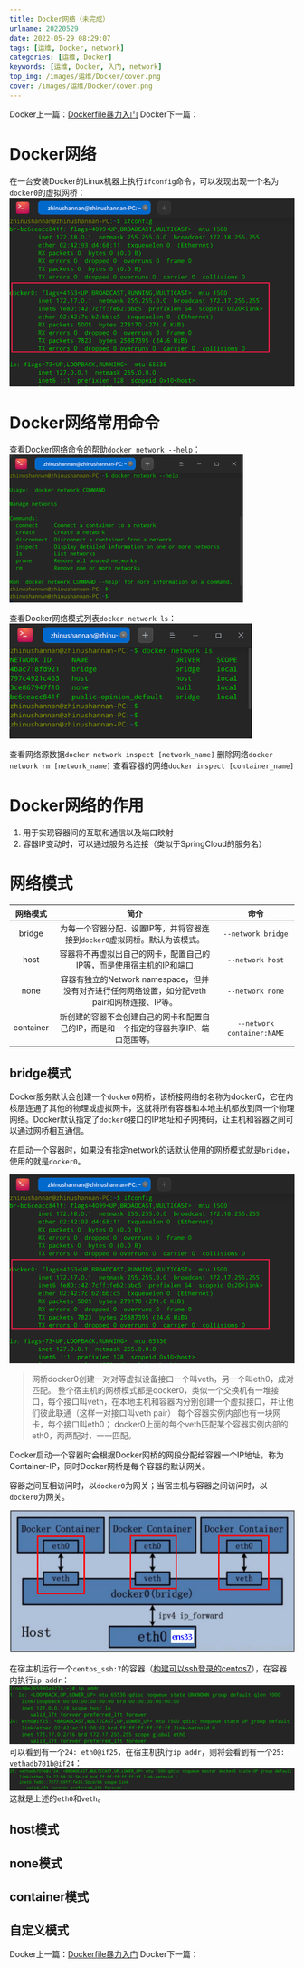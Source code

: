 ```yaml
---
title: Docker网络（未完成）
urlname: 20220529
date: 2022-05-29 08:29:07
tags: [运维, Docker, network]
categories: [运维, Docker]
keywords: [运维, Docker, 入门, network]
top_img: /images/运维/Docker/cover.png
cover: /images/运维/Docker/cover.png
---
```


Docker上一篇：<a href="/p/20220507/" target="_blank">Dockerfile暴力入门</a>
Docker下一篇：

# Docker网络
在一台安装Docker的Linux机器上执行`ifconfig`命令，可以发现出现一个名为`docker0`的虚拟网桥：
<img src="/images/运维/Docker/3-1Docker0.png" alt="Docker0.png" style="zoom: 65%">

# Docker网络常用命令
查看Docker网络命令的帮助`docker network --help`：
<img src="/images/运维/Docker/3-2帮助命令.png" alt="帮助命令.png" style="zoom: 50%">

查看Docker网络模式列表`docker network ls`：
<img src="/images/运维/Docker/3-3网络列表.png" alt="网络列表.png" style="zoom: 65%">

查看网络源数据`docker network inspect [network_name]`
删除网络`docker network rm [network_name]`
查看容器的网络`docker inspect [container_name]`

# Docker网络的作用
1. 用于实现容器间的互联和通信以及端口映射
2. 容器IP变动时，可以通过服务名连接（类似于SpringCloud的服务名）

# 网络模式

| 网络模式 | 简介 | 命令 |
| :--: | :--: | :--: |
| bridge | 为每一个容器分配、设置IP等，并将容器连接到`docker0`虚拟网桥。默认为该模式。 | `--network bridge` |
| host | 容器将不再虚拟出自己的网卡，配置自己的IP等，而是使用宿主机的IP和端口 | `--network host` |
| none | 容器有独立的Network namespace，但并没有对齐进行任何网络设置，如分配veth pair和网桥连接、IP等。 | `--network none` |
| container | 新创建的容器不会创建自己的网卡和配置自己的IP，而是和一个指定的容器共享IP、端口范围等。 | `--network container:NAME` |

## bridge模式

Docker服务默认会创建一个`docker0`网桥，该桥接网络的名称为docker0，它在内核层连通了其他的物理或虚拟网卡，这就将所有容器和本地主机都放到同一个物理网络。Docker默认指定了`docker0`接口的IP地址和子网掩码，让主机和容器之间可以通过网桥相互通信。

在启动一个容器时，如果没有指定network的话默认使用的网桥模式就是`bridge`，使用的就是`docker0`。

<img src="/images/运维/Docker/3-1Docker0.png" alt="Docker0.png" style="zoom: 65%">

> 网桥docker0创建一对对等虚拟设备接口一个叫veth，另一个叫eth0，成对匹配。 
> 整个宿主机的网桥模式都是docker0，类似一个交换机有一堆接口，每个接口叫veth，在本地主机和容器内分别创建一个虚拟接口，并让他们彼此联通（这样一对接口叫veth pair）
> 每个容器实例内部也有一块网卡，每个接口叫eth0； 
> docker0上面的每个veth匹配某个容器实例内部的eth0，两两配对，一一匹配。

Docker启动一个容器时会根据Docker网桥的网段分配给容器一个IP地址，称为Container-IP，同时Docker网桥是每个容器的默认网关。

容器之间互相访问时，以`docker0`为网关；当宿主机与容器之间访问时，以`docker0`为网关。

![bridge.png](/images/运维/Docker/3-4bridge.png)

在宿主机运行一个`centos_ssh:7`的容器（<a href="/p/20220507/#%E6%9E%84%E5%BB%BA%E5%8F%AF%E4%BB%A5ssh%E7%99%BB%E5%BD%95%E7%9A%84centos7" target="_blank">构建可以ssh登录的centos7</a>），在容器内执行`ip addr`：
<img src="/images/运维/Docker/3-5container-ip_addr.png" alt="container-ip_addr.png" style="zoom: 65%">
可以看到有一个`24: eth0@if25`，在宿主机执行`ip addr`，则将会看到有一个`25: vethadb701b@if24`：
<img src="/images/运维/Docker/3-6master-ip_addr.png" alt="master-ip_addr.png" style="zoom: 65%">
这就是上述的`eth0`和`veth`。

## host模式
## none模式
## container模式
## 自定义模式

Docker上一篇：<a href="/p/20220507/" target="_blank">Dockerfile暴力入门</a>
Docker下一篇：
